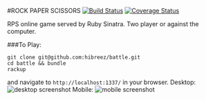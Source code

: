 #ROCK PAPER SCISSORS [![Build Status](https://travis-ci.org/hibreez/rps-challenge.svg?branch=master)](https://travis-ci.org/hibreez/rps-challenge) [![Coverage Status](https://coveralls.io/repos/hibreez/rps-challenge/badge.svg?branch=master&service=github)](https://coveralls.io/github/hibreez/rps-challenge?branch=master)

RPS online game served by Ruby Sinatra. Two player or against the computer.

###To Play:
```
git clone git@github.com:hibreez/battle.git
cd battle && bundle
rackup
```
and navigate to `http://localhost:1337/` in your browser.
Desktop:
![desktop screenshot](https://raw.github.com/hibreez/rps-challenge/master/app/public/images/desktop.png)
Mobile:
![mobile screenshot](https://raw.github.com/hibreez/rps-challenge/master/app/public/images/mobile.jpg)
